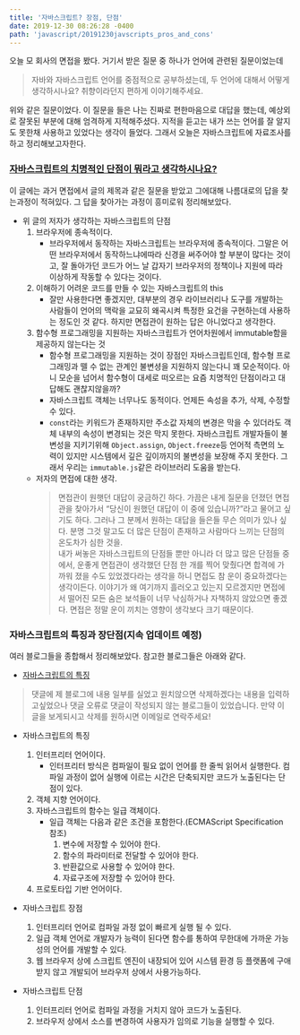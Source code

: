 ```yaml
---
title: '자바스크립트? 장점, 단점'
date: 2019-12-30 08:26:28 -0400
path: 'javascript/20191230javscripts_pros_and_cons'
---
```


오늘 모 회사의 면접을 봤다. 거기서 받은 질문 중 하나가 언어에 관련된 질문이었는데

> 자바와 자바스크립트 언어를 중점적으로 공부하셨는데, 두 언어에 대해서 어떻게 생각하시나요? 취향이라던지 편하게 이야기해주세요.

위와 같은 질문이었다. 이 질문을 들은 나는 진짜로 편한마음으로 대답을 했는데, 예상외로 잘못된 부분에 대해 엄격하게 지적해주셨다. 지적을 듣고는 내가 쓰는 언어를 잘 알지도 못한채 사용하고 있었다는 생각이 들었다. 그래서 오늘은 자바스크립트에 자료조사를하고 정리해보고자한다.

### [자바스크립트의 치명적인 단점이 뭐라고 생각하시나요?](https://wooooooak.github.io/javascript/2019/04/22/%EC%9E%90%EB%B0%94%EC%8A%A4%ED%81%AC%EB%A6%BD%ED%8A%B8%EC%9D%98%EC%B9%98%EB%AA%85%EC%A0%81%EC%9D%B8%EB%8B%A8%EC%A0%90/)

이 글에는 과거 면접에서 글의 제목과 같은 질문을 받았고 그에대해 나름대로의 답을 찾는과정이 적혀있다. 그 답을 찾아가는 과정이 흥미로워 정리해보았다.

- 위 글의 저자가 생각하는 자바스크립트의 단점
  1. 브라우저에 종속적이다.
     - 브라우저에서 동작하는 자바스크립트는 브라우저에 종속적이다. 그말은 어떤 브라우저에서 동작하느냐에따라 신경을 써주어야 할 부분이 많다는 것이고, 잘 돌아가던 코드가 어느 날 갑자기 브라우저의 정책이나 지원에 따라 이상하게 작동할 수 있다는 것이다.
  2. 이해하기 어려운 코드를 만들 수 있는 자바스크립트의 this
     - 잘만 사용한다면 좋겠지만, 대부분의 경우 라이브러리나 도구를 개발하는 사람들이 언어의 맥락을 교묘히 왜곡시켜 특정한 요건을 구현하는데 사용하는 정도인 것 같다. 하지만 면접관이 원하는 답은 아니었다고 생각한다.
  3. 함수형 프로그래밍을 지원하는 자바스크립트가 언어차원에서 immutable함을 제공하지 않는다는 것
     - 함수형 프로그래밍을 지원하는 것이 장점인 자바스크립트인데, 함수형 프로그래밍과 뗄 수 없는 관계인 불변셩을 지원하지 않는다니 꽤 모순적이다. 아니 모순을 넘어서 함수형이 대세로 떠오르는 요즘 치명적인 단점이라고 대답해도 괜찮지않을까?
     - 자바스크립트 객체는 너무나도 동적이다. 언제든 속성을 추가, 삭제, 수정할 수 있다.
     - `const`라는 키워드가 존재하지만 주소값 자체의 변경은 막을 수 있더라도 객체 내부의 속성이 변경되는 것은 막지 못한다. 자바스크립트 개발자들이 불변성을 지키기위해 `Object.assign`, `Object.freeze`등 언어적 측면의 노력이 있지만 시스템에서 깊은 깊이까지의 불변성을 보장해 주지 못한다. 그래서 우리는 `immutable.js`같은 라이브러리 도움을 받는다.
  - 저자의 면접에 대한 생각.
    > 면접관이 원햇던 대답이 궁금하긴 하다. 가끔은 내게 질문을 던졌던 면접관을 찾아가서 “당신이 원했던 대답이 이 중에 있습니까?”라고 물어고 싶기도 하다. 그러나 그 분께서 원하는 대답을 들은들 무슨 의미가 있나 싶다. 분명 그것 말고도 더 많은 단점이 존재하고 사람마다 느끼는 단점의 온도차가 심한 것을. <br> 내가 써놓은 자바스크립트의 단점들 뿐만 아니라 더 많고 많은 단점들 중에서, 운좋게 면접관이 생각했던 단점 한 개를 찍어 맞췄다면 합격에 가까워 졌을 수도 있었겠다라는 생각을 하니 면접도 참 운이 중요하겠다는 생각이든다. 이야기가 왜 여기까지 흘러오고 있는지 모르겠지만 면접에서 떨어진 모든 숨은 보석들이 너무 낙심하거나 자책하지 않았으면 좋겠다. 면접은 정말 운이 끼치는 영향이 생각보다 크기 때문이다.

### 자바스크립트의 특징과 장단점(지속 업데이트 예정)

여러 블로그들을 종합해서 정리해보았다. 참고한 블로그들은 아래와 같다.

- [자바스크립트의 특징](https://dalkomit.tistory.com/148)

> 댓글에 제 블로그에 내용 일부를 실었고 원치않으면 삭제하겠다는 내용을 입력하고싶었으나 댓글 오류로 댓글이 작성되지 않는 블로그들이 있었습니다. 만약 이 글을 보게되시고 삭제를 원하시면 이메일로 연락주세요!

- 자바스크립트의 특징

  1. 인터프리터 언어이다.
     - 인터프리터 방식은 컴파일이 필요 없이 언어를 한 줄씩 읽어서 실행한다. 컴파일 과정이 없어 실행에 이르는 시간은 단축되지만 코드가 노출된다는 단점이 있다.
  2. 객체 지향 언어이다.
  3. 자바스크립트의 함수는 일급 객체이다.
     - 일급 객체는 다음과 같은 조건을 포함한다.(ECMAScript Specification 참조)
       1. 변수에 저장할 수 있어야 한다.
       2. 함수의 파라미터로 전달할 수 있어야 한다.
       3. 반환값으로 사용할 수 있어야 한다.
       4. 자료구조에 저장할 수 있어야 한다.
  4. 프로토타입 기반 언어이다.

- 자바스크립트 장점

  1. 인터프리터 언어로 컴파일 과정 없이 빠르게 실행 될 수 있다.
  2. 일급 객체 언어로 개발자가 능력이 된다면 함수를 통하여 무한대에 가까운 가능성의 언어를 개발할 수 있다.
  3. 웹 브라우저 상에 스크립트 엔진이 내장되어 있어 시스템 환경 등 플랫폼에 구애 받지 않고 개발되어 브라우저 상에서 사용가능하다.

- 자바스크립트 단점
  1. 인터프리터 언어로 컴파일 과정을 거치지 않아 코드가 노출된다.
  2. 브라우저 상에서 소스를 변경하여 사용자가 임의로 기능을 실행할 수 있다.
